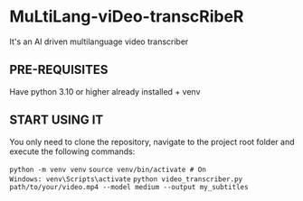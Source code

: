 # MuLtiLang-viDeo-transcRibeR
It's an AI driven multilanguage video transcriber

## PRE-REQUISITES
Have python 3.10 or higher already installed + venv

## START USING IT
You only need to clone the repository, navigate to the project root folder and execute the following commands:

<code>python -m venv venv</code>
<code>source venv/bin/activate  # On Windows: venv\Scripts\activate</code>
<code>python video_transcriber.py path/to/your/video.mp4 --model medium --output my_subtitles</code>


